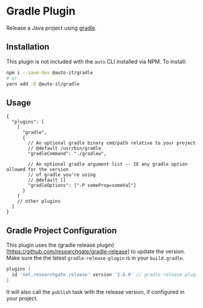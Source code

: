 # Gradle Plugin

Release a Java project using [gradle](https://gradle.org/).

## Installation

This plugin is not included with the `auto` CLI installed via NPM. To install:

```sh
npm i --save-dev @auto-it/gradle
# or
yarn add -D @auto-it/gradle
```

## Usage

```jsonc
{
  "plugins": [
    [
      "gradle",
      {
        // An optional gradle binary cmd/path relative to your project
        // @default /usr/bin/gradle
        "gradleCommand": "./gradlew",

        // An optional gradle argument list -- IE any gradle option allowed for the version
        // of gradle you're using
        // @default []
        "gradleOptions": ["-P someProp=someVal"]
      }
    ]
    // other plugins
  ]
}
```

## Gradle Project Configuration

This plugin uses the (gradle release plugin)[https://github.com/researchgate/gradle-release] to update the version. Make sure the the latest `gradle-release-plugin` is in your `build.gradle`.

```groovy
plugins {
  id 'net.researchgate.release' version '2.6.0' // gradle release plugin
}
```

It will also call the `publish` task with the release version, if configured in your project.
